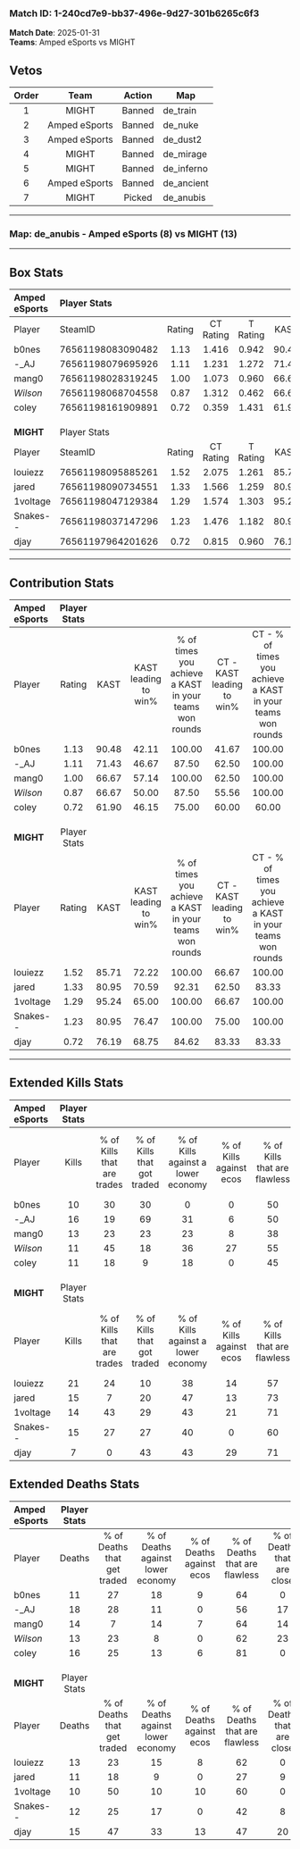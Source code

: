 ### Match ID: 1-240cd7e9-bb37-496e-9d27-301b6265c6f3  
**Match Date**: 2025-01-31  
**Teams**: Amped eSports vs MIGHT  

## Vetos  

| Order | Team | Action | Map |
| :---: | :--: | :----: | --- |
| 1 | MIGHT | Banned | de_train |
| 2 | Amped eSports | Banned | de_nuke |
| 3 | Amped eSports | Banned | de_dust2 |
| 4 | MIGHT | Banned | de_mirage |
| 5 | MIGHT | Banned | de_inferno |
| 6 | Amped eSports | Banned | de_ancient |
| 7 | MIGHT | Picked | de_anubis |

---  

### **Map**: de_anubis - Amped eSports (8) vs MIGHT (13)  
---  

## Box Stats  

| **Amped eSports** | Player Stats      |        |           |          |       |      |       |         |        |      |     |
| :- | :- | :-: | :-: | :-: | :-: | :-: | :-: | :-: | :-: | :-: | :-: |
| Player            | SteamID           | Rating | CT Rating | T Rating | KAST  | ADR  | Kills | Assists | Deaths | K/D  | HS% |
| b0nes             | 76561198083090482 |  1.13  |   1.416   |  0.942   | 90.48 | 67.5 |  10   |   12    |   11   | 0.91 | 50  |
| -_AJ              | 76561198079695926 |  1.11  |   1.231   |  1.272   | 71.43 | 94.3 |  16   |    4    |   18   | 0.89 | 43  |
| mang0             | 76561198028319245 |  1.00  |   1.073   |  0.960   | 66.67 | 75.9 |  13   |    6    |   14   | 0.93 | 30  |
| _Wilson_          | 76561198068704558 |  0.87  |   1.312   |  0.462   | 66.67 | 57.9 |  11   |    3    |   13   | 0.85 | 18  |
| coley             | 76561198161909891 |  0.72  |   0.359   |  1.431   | 61.90 | 49.0 |  11   |    0    |   16   | 0.69 | 72  |
|                   |                   |        |           |          |       |      |       |         |        |      |     |
|                   |                   |        |           |          |       |      |       |         |        |      |     |
|                   |                   |        |           |          |       |      |       |         |        |      |     |
| **MIGHT**         | Player Stats      |        |           |          |       |      |       |         |        |      |     |
| Player            | SteamID           | Rating | CT Rating | T Rating | KAST  | ADR  | Kills | Assists | Deaths | K/D  | HS% |
| louiezz           | 76561198095885261 |  1.52  |   2.075   |  1.261   | 85.71 | 83.4 |  21   |    7    |   13   | 1.62 | 57  |
| jared             | 76561198090734551 |  1.33  |   1.566   |  1.259   | 80.95 | 94.2 |  15   |    9    |   11   | 1.36 | 66  |
| 1voltage          | 76561198047129384 |  1.29  |   1.574   |  1.303   | 95.24 | 63.5 |  14   |    2    |   10   | 1.40 | 14  |
| Snakes--          | 76561198037147296 |  1.23  |   1.476   |  1.182   | 80.95 | 74.0 |  15   |    6    |   12   | 1.25 | 46  |
| djay              | 76561197964201626 |  0.72  |   0.815   |  0.960   | 76.19 | 50.1 |   7   |    7    |   15   | 0.47 |  0  |
---  

## Contribution Stats  

| **Amped eSports** | Player Stats |       |                      |                                                        |                           |                                                             |                          |                                                            |
| :- | :-: | :-: | :-: | :-: | :-: | :-: | :-: | :-: |
| Player            |    Rating    | KAST  | KAST leading to win% | % of times you achieve a KAST in your teams won rounds | CT - KAST leading to win% | CT - % of times you achieve a KAST in your teams won rounds | T - KAST leading to win% | T - % of times you achieve a KAST in your teams won rounds |
| b0nes             |     1.13     | 90.48 |        42.11         |                         100.00                         |           41.67           |                           100.00                            |          42.86           |                           100.00                           |
| -_AJ              |     1.11     | 71.43 |        46.67         |                         87.50                          |           62.50           |                           100.00                            |          28.57           |                           66.67                            |
| mang0             |     1.00     | 66.67 |        57.14         |                         100.00                         |           62.50           |                           100.00                            |          50.00           |                           100.00                           |
| _Wilson_          |     0.87     | 66.67 |        50.00         |                         87.50                          |           55.56           |                           100.00                            |          40.00           |                           66.67                            |
| coley             |     0.72     | 61.90 |        46.15         |                         75.00                          |           60.00           |                            60.00                            |          37.50           |                           100.00                           |
|                   |              |       |                      |                                                        |                           |                                                             |                          |                                                            |
|                   |              |       |                      |                                                        |                           |                                                             |                          |                                                            |
|                   |              |       |                      |                                                        |                           |                                                             |                          |                                                            |
| **MIGHT**         | Player Stats |       |                      |                                                        |                           |                                                             |                          |                                                            |
| Player            |    Rating    | KAST  | KAST leading to win% | % of times you achieve a KAST in your teams won rounds | CT - KAST leading to win% | CT - % of times you achieve a KAST in your teams won rounds | T - KAST leading to win% | T - % of times you achieve a KAST in your teams won rounds |
| louiezz           |     1.52     | 85.71 |        72.22         |                         100.00                         |           66.67           |                           100.00                            |          77.78           |                           100.00                           |
| jared             |     1.33     | 80.95 |        70.59         |                         92.31                          |           62.50           |                            83.33                            |          77.78           |                           100.00                           |
| 1voltage          |     1.29     | 95.24 |        65.00         |                         100.00                         |           66.67           |                           100.00                            |          63.64           |                           100.00                           |
| Snakes--          |     1.23     | 80.95 |        76.47         |                         100.00                         |           75.00           |                           100.00                            |          77.78           |                           100.00                           |
| djay              |     0.72     | 76.19 |        68.75         |                         84.62                          |           83.33           |                            83.33                            |          60.00           |                           85.71                            |
---  

## Extended Kills Stats  

| **Amped eSports** | Player Stats |                            |                            |                                    |                         |                              |                                 |                                       |                    |           |
| :- | :-: | :-: | :-: | :-: | :-: | :-: | :-: | :-: | :-: | :-: |
| Player            |    Kills     | % of Kills that are trades | % of Kills that got traded | % of Kills against a lower economy | % of Kills against ecos | % of Kills that are flawless | % of Kills that are close duels | % of Kills that are assisted by flash | Pistol Round Kills | AWP Kills |
| b0nes             |      10      |             30             |             30             |                 0                  |            0            |              50              |               10                |                   0                   |         4          |     1     |
| -_AJ              |      16      |             19             |             69             |                 31                 |            6            |              50              |                0                |                  19                   |         0          |     2     |
| mang0             |      13      |             23             |             23             |                 23                 |            8            |              38              |               23                |                  15                   |         0          |     1     |
| _Wilson_          |      11      |             45             |             18             |                 36                 |           27            |              55              |                9                |                   9                   |         0          |     0     |
| coley             |      11      |             18             |             9              |                 18                 |            0            |              45              |                0                |                  27                   |         0          |     4     |
|                   |              |                            |                            |                                    |                         |                              |                                 |                                       |                    |           |
|                   |              |                            |                            |                                    |                         |                              |                                 |                                       |                    |           |
|                   |              |                            |                            |                                    |                         |                              |                                 |                                       |                    |           |
| **MIGHT**         | Player Stats |                            |                            |                                    |                         |                              |                                 |                                       |                    |           |
| Player            |    Kills     | % of Kills that are trades | % of Kills that got traded | % of Kills against a lower economy | % of Kills against ecos | % of Kills that are flawless | % of Kills that are close duels | % of Kills that are assisted by flash | Pistol Round Kills | AWP Kills |
| louiezz           |      21      |             24             |             10             |                 38                 |           14            |              57              |               19                |                   5                   |         0          |     3     |
| jared             |      15      |             7              |             20             |                 47                 |           13            |              73              |                7                |                   7                   |         0          |     1     |
| 1voltage          |      14      |             43             |             29             |                 43                 |           21            |              71              |                7                |                   0                   |         6          |     1     |
| Snakes--          |      15      |             27             |             27             |                 40                 |            0            |              60              |               13                |                   0                   |         0          |     0     |
| djay              |      7       |             0              |             43             |                 43                 |           29            |              71              |                0                |                   0                   |         0          |     1     |
## Extended Deaths Stats  

| **Amped eSports** | Player Stats |                             |                                   |                          |                               |                            |                           |               |
| :- | :-: | :-: | :-: | :-: | :-: | :-: | :-: | :-: |
| Player            |    Deaths    | % of Deaths that get traded | % of Deaths against lower economy | % of Deaths against ecos | % of Deaths that are flawless | % of Deaths that are close | % of Deaths while blinded | Deaths to AWP |
| b0nes             |      11      |             27              |                18                 |            9             |              64               |             0              |             0             |       0       |
| -_AJ              |      18      |             28              |                11                 |            0             |              56               |             17             |             0             |       4       |
| mang0             |      14      |              7              |                14                 |            7             |              64               |             14             |             7             |       1       |
| _Wilson_          |      13      |             23              |                 8                 |            0             |              62               |             23             |             8             |       0       |
| coley             |      16      |             25              |                13                 |            6             |              81               |             0              |             0             |       1       |
|                   |              |                             |                                   |                          |                               |                            |                           |               |
|                   |              |                             |                                   |                          |                               |                            |                           |               |
|                   |              |                             |                                   |                          |                               |                            |                           |               |
| **MIGHT**         | Player Stats |                             |                                   |                          |                               |                            |                           |               |
| Player            |    Deaths    | % of Deaths that get traded | % of Deaths against lower economy | % of Deaths against ecos | % of Deaths that are flawless | % of Deaths that are close | % of Deaths while blinded | Deaths to AWP |
| louiezz           |      13      |             23              |                15                 |            8             |              62               |             0              |            15             |       1       |
| jared             |      11      |             18              |                 9                 |            0             |              27               |             9              |            18             |       0       |
| 1voltage          |      10      |             50              |                10                 |            10            |              60               |             0              |            10             |       1       |
| Snakes--          |      12      |             25              |                17                 |            0             |              42               |             8              |            17             |       1       |
| djay              |      15      |             47              |                33                 |            13            |              47               |             20             |            13             |       1       |
